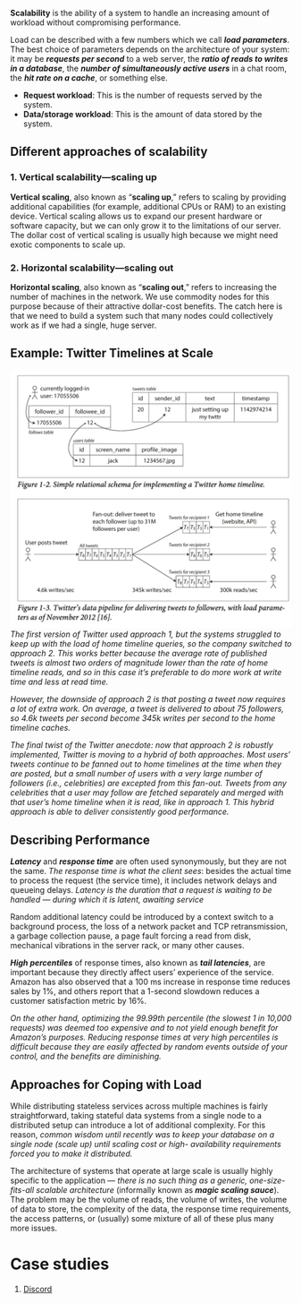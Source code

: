 **Scalability** is the ability of a system to handle an increasing amount of workload without compromising performance.

Load can be described with a few numbers which we call ***load parameters***. The best choice of parameters depends on the architecture of your system: it may be ***requests per second*** to a web server, the ***ratio of reads to writes in a database***, the ***number of simultaneously active users*** in a chat room, the ***hit rate on a cache***, or something else.

- **Request workload**: This is the number of requests served by the system.
- **Data/storage workload**: This is the amount of data stored by the system.

## Different approaches of scalability

### 1. Vertical scalability—scaling up

**Vertical scaling**, also known as “**scaling up**,” refers to scaling by providing additional capabilities (for example, additional CPUs or RAM) to an existing device. Vertical scaling allows us to expand our present hardware or software capacity, but we can only grow it to the limitations of our server. The dollar cost of vertical scaling is usually high because we might need exotic components to scale up.

### 2. Horizontal scalability—scaling out

**Horizontal scaling**, also known as “**scaling out**,” refers to increasing the number of machines in the network. We use commodity nodes for this purpose because of their attractive dollar-cost benefits. The catch here is that we need to build a system such that many nodes could collectively work as if we had a single, huge server.

## Example: Twitter Timelines at Scale

![Pasted image 20230628184059](../../../_Attachments/Pasted%20image%2020230628184059.png)
*The first version of Twitter used approach 1, but the systems struggled to keep up with the load of home timeline queries, so the company switched to approach 2. This works better because the average rate of published tweets is almost two orders of magnitude lower than the rate of home timeline reads, and so in this case it’s preferable to do more work at write time and less at read time.*

*However, the downside of approach 2 is that posting a tweet now requires a lot of extra work. On average, a tweet is delivered to about 75 followers, so 4.6k tweets per second become 345k writes per second to the home timeline caches.*

*The final twist of the Twitter anecdote: now that approach 2 is robustly implemented, Twitter is moving to a hybrid of both approaches. Most users’ tweets continue to be fanned out to home timelines at the time when they are posted, but a small number of users with a very large number of followers (i.e., celebrities) are excepted from this fan-out. Tweets from any celebrities that a user may follow are fetched separately and merged with that user’s home timeline when it is read, like in approach 1. This hybrid approach is able to deliver consistently good performance.*

## Describing Performance

***Latency*** and ***response time*** are often used synonymously, but they are not the same. *The response time is what the client sees*: besides the actual time to process the request (the service time), it includes network delays and queueing delays. *Latency is the duration that a request is waiting to be handled — during which it is latent, awaiting service*

Random additional latency could be introduced by a context switch to a background process, the loss of a network packet and TCP retransmission, a garbage collection pause, a page fault forcing a read from disk, mechanical vibrations in the server rack, or many other causes.

***High percentiles*** of response times, also known as ***tail latencies***, are important because they directly affect users’ experience of the service. Amazon has also observed that a 100 ms increase in response time reduces sales by 1%, and others report that a 1-second slowdown reduces a customer satisfaction metric by 16%.

*On the other hand, optimizing the 99.99th percentile (the slowest 1 in 10,000 requests) was deemed too expensive and to not yield enough benefit for Amazon’s purposes. Reducing response times at very high percentiles is difficult because they are easily affected by random events outside of your control, and the benefits are diminishing.*

## Approaches for Coping with Load

While distributing stateless services across multiple machines is fairly straightforward, taking stateful data systems from a single node to a distributed setup can introduce a lot of additional complexity. For this reason, *common wisdom until recently was to keep your database on a single node (scale up) until scaling cost or high- availability requirements forced you to make it distributed.*

The architecture of systems that operate at large scale is usually highly specific to the application — *there is no such thing as a generic, one-size-fits-all scalable architecture* (informally known as ***magic scaling sauce***). The problem may be the volume of reads, the volume of writes, the volume of data to store, the complexity of the data, the response time requirements, the access patterns, or (usually) some mixture of all of these plus many more issues.

# Case studies

1. [Discord](../Examples/Discord.md)